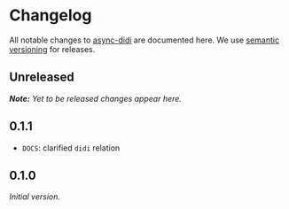 # Changelog

All notable changes to [async-didi](https://github.com/nikku/async-didi) are documented here. We use [semantic versioning](http://semver.org/) for releases.

## Unreleased

___Note:__ Yet to be released changes appear here._

## 0.1.1

* `DOCS`: clarified `didi` relation

## 0.1.0

_Initial version._